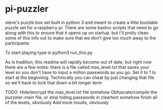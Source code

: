 # pi-puzzler
steve's puzzle box set built in python 3 and meant to create a little bootable puzzle set for a raspberry pi. There are some bashrc scripts that need to go along with this to ensure that it opens up on startup. but I'll prolly clean some of this info out to make sure that we don't give too much away to the participants

To start playing type in python3 run_this.py

As is tradition, this readme will rapidly become out of date, but right now there are a few notes: 
there is a file called max_level.txt that saves your level so you don't have to input a million passwords as you go. Set it to 1 to start at the beginning. Technically you can cheat by just changing that file so we'll have to lock that down a bit longer term

TODO:
Hide/encrypt the max_level.txt file somehow
Obfuscate/compile the puzzeler-main file, or stop hiding passwords in cleartext somehow
finish all of the levels, obviously
Add more insults, obviously
